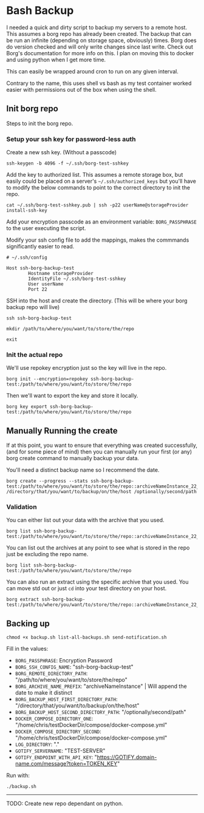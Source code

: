 # Bash Backup

I needed a quick and dirty script to backup my servers to a remote host.  This assumes a borg repo has already been created.  The backup that can be run an infinite (depending on storage space, obviously) times.  Borg does do version checked and will only write changes since last write.  Check out Borg's documentation for more info on this.  I plan on moving this to docker and using python when I get more time.

This can easily be wrapped around cron to run on any given interval. 

Contrary to the name, this uses shell vs bash as my test container worked easier with permissions out of the box when using the shell.

## Init borg repo

Steps to init the borg repo.

### Setup your ssh key for password-less auth

Create a new ssh key. (Without a passcode)

```
ssh-keygen -b 4096 -f ~/.ssh/borg-test-sshkey
```

Add the key to authorized list. This assumes a remote storage box, but easily could be placed on a server's `~/.ssh/authorized_keys` but you'll have to modify the below commands to point to the correct directory to init the repo.

```
cat ~/.ssh/borg-test-sshkey.pub | ssh -p22 userName@storageProvider install-ssh-key
```

Add your encryption passcode as an environment variable: `BORG_PASSPHRASE` to the user executing the script.

Modify your ssh config file to add the mappings, makes the commmands significantly easier to read.

```
# ~/.ssh/config

Host ssh-borg-backup-test
        Hostname storageProvider
        IdentityFile ~/.ssh/borg-test-sshkey
        User userName
        Port 22
```

SSH into the host and create the directory.  (This will be where your borg backup repo will live)

```
ssh ssh-borg-backup-test

mkdir /path/to/where/you/want/to/store/the/repo

exit
```

### Init the actual repo

We'll use repokey encryption just so the key will live in the repo.  

```
borg init --encryption=repokey ssh-borg-backup-test:/path/to/where/you/want/to/store/the/repo
```

Then we'll want to export the key and store it locally.

```
borg key export ssh-borg-backup-test:/path/to/where/you/want/to/store/the/repo
```

## Manually Running the create

If at this point, you want to ensure that everything was created successfully, (and for some piece of mind) then you can manually run your first (or any) borg create command to manually backup your data. 

You'll need a distinct backup name so I recommend the date. 

```
borg create --progress --stats ssh-borg-backup-test:/path/to/where/you/want/to/store/the/repo::archiveNameInstance_22_11_22_12_00 /directory/that/you/want/to/backup/on/the/host /optionally/second/path
```

### Validation 

You can either list out your data with the archive that you used.

```
borg list ssh-borg-backup-test:/path/to/where/you/want/to/store/the/repo::archiveNameInstance_22_11_22_12_00
```

You can list out the archives at any point to see what is stored in the repo just be excluding the repo name.

```
borg list ssh-borg-backup-test:/path/to/where/you/want/to/store/the/repo
```

You can also run an extract using the specific archive that you used.  You can move std out or just `cd` into your test directory on your host. 

```
borg extract ssh-borg-backup-test:/path/to/where/you/want/to/store/the/repo::archiveNameInstance_22_11_22_12_00
```

## Backing up

```
chmod +x backup.sh list-all-backups.sh send-notification.sh
```

Fill in the values:

- `BORG_PASSPHRASE`: Encryption Password
- `BORG_SSH_CONFIG_NAME`: "ssh-borg-backup-test"
- `BORG_REMOTE_DIRECTORY_PATH`: "/path/to/where/you/want/to/store/the/repo"
- `BORG_ARCHIVE_NAME_PREFIX`: "archiveNameInstance" | Will append the date to make it distinct
- `BORG_BACKUP_HOST_FIRST_DIRECTORY_PATH`: "/directory/that/you/want/to/backup/on/the/host"
- `BORG_BACKUP_HOST_SECOND_DIRECTORY_PATH`: "/optionally/second/path"
- `DOCKER_COMPOSE_DIRECTORY_ONE`: "/home/chris/testDockerDir/compose/docker-compose.yml"
- `DOCKER_COMPOSE_DIRECTORY_SECOND`: "/home/chris/testDockerDir/compose/docker-compose.yml"
- `LOG_DIRECTORY`: "."
- `GOTIFY_SERVERNAME`: "TEST-SERVER"
- `GOTIFY_ENDPOINT_WITH_API_KEY`: "https://GOTIFY.domain-name.com/message?token=TOKEN_KEY"

Run with:

```
./backup.sh
```

---

TODO: Create new repo dependant on python.